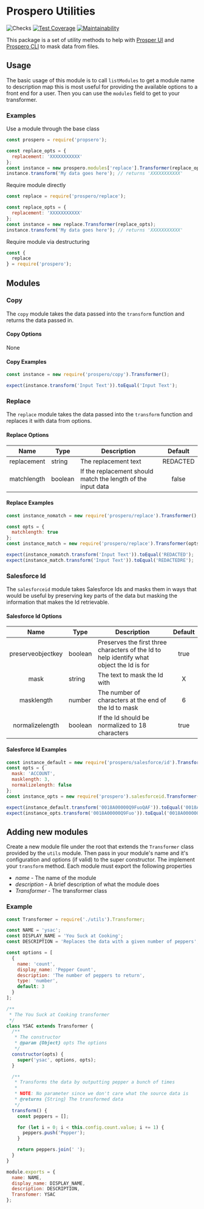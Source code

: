 # Prospero Utilities

![Checks](https://github.com/prosperodatamask/prosperoutils/workflows/Checks/badge.svg)
[![Test Coverage](https://api.codeclimate.com/v1/badges/ec2a64e88fdb9044ef2a/test_coverage)](https://codeclimate.com/github/prosperodatamask/prosperoutils/test_coverage)
[![Maintainability](https://api.codeclimate.com/v1/badges/ec2a64e88fdb9044ef2a/maintainability)](https://codeclimate.com/github/prosperodatamask/prosperoutils/maintainability)

This package is a set of utility methods to help with [Prosper UI](https://github.com/prosperodatamask/prosperoui) and [Prospero CLI](https://github.com/prosperodatamask/prosperocli) to mask data from files.

## Usage

The basic usage of this module is to call `listModules` to get a module name to description map this is most useful for providing the available options to a front end for a user.  Then you can use the `modules` field to get to your transformer.

### Examples

Use a module through the base class

```javascript
const prospero = require('propsero');

const replace_opts = {
  replacement: 'XXXXXXXXXXX'
};
const instance = new prospero.modules['replace'].Transformer(replace_opts);
instance.transform('My data goes here'); // returns 'XXXXXXXXXXX'
```

Require module directly

```javascript
const replace = require('prospero/replace');

const replace_opts = {
  replacement: 'XXXXXXXXXXX'
};
const instance = new replace.Transformer(replace_opts);
instance.transform('My data goes here'); // returns 'XXXXXXXXXXX'
```

Require module via destructuring

```javascript
const {
  replace
} = require('prospero');
```

## Modules

### Copy

The `copy` module takes the data passed into the `transform` function and returns the data passed in.

#### Copy Options

None

#### Copy Examples

```javascript
const instance = new require('prospero/copy').Transformer();

expect(instance.transform('Input Text')).toEqual('Input Text');
```

### Replace

The `replace` module takes the data passed into the `transform` function and replaces it with data from options.

#### Replace Options

| Name | Type | Description | Default |
|:----:|------|-------------|:-------:|
| replacement | string | The replacement text | REDACTED |
| matchlength | boolean | If the replacement should match the length of the input data | false |

#### Replace Examples

```javascript
const instance_nomatch = new require('prospero/replace').Transformer();

const opts = {
  matchlength: true
};
const instance_match = new require('prospero/replace').Transformer(opts);

expect(instance_nomatch.transform('Input Text')).toEqual('REDACTED');
expect(instance_match.transform('Input Text')).toEqual('REDACTEDRE');
```

### Salesforce Id

The `salesforceid` module takes Salesforce Ids and masks them in ways that would be useful by preserving key parts of the data but masking the information that makes the Id retrievable.

#### Salesforce Id Options

| Name | Type | Description | Default |
|:----:|------|-------------|:-------:|
| preserveobjectkey | boolean | Preserves the first three characters of the Id to help identify what object the Id is for | true |
| mask | string | The text to mask the Id with | X |
| masklength | number | The number of characters at the end of the Id to mask | 6 |
| normalizelength | boolean | If the Id should be normalized to 18 characters | true |

#### Salesforce Id Examples

```javascript
const instance_default = new require('prospero/salesforce/id').Transformer();
const opts = {
  mask: 'ACCOUNT',
  masklength: 3,
  normalizelength: false
};
const instance_opts = new require('prospero').salesforceid.Transformer(opts);

expect(instance_default.transform('0018A00000Q9FuoQAF')).toEqual('0018A00000Q9XXXXXX');
expect(instance_opts.transform('0018A00000Q9Fuo')).toEqual('0018A00000Q9ACC');
```

## Adding new modules

Create a new module file under the root that extends the `Transformer` class provided by the `utils` module.  Then pass in your module's name and it's configuration and options (if valid) to the super constructor.  The implement your `transform` method.  Each module must export the following properties

* _name_ - The name of the module
* _description_ - A brief description of what the module does
* _Transformer_ - The transformer class

### Example

```javascript
const Transformer = require('./utils').Transformer;

const NAME = 'ysac';
const DISPLAY_NAME = 'You Suck at Cooking';
const DESCRIPTION = 'Replaces the data with a given number of peppers';

const options = [
  {
    name: 'count',
    display_name: 'Pepper Count',
    description: 'The number of peppers to return',
    type: 'number',
    default: 3
  }
];

/**
 * The You Suck at Cooking transformer
 */
class YSAC extends Transformer {
  /**
   * The constructor
   * @param {Object} opts The options
   */
  constructor(opts) {
    super('ysac', options, opts);
  }

  /**
   * Transforms the data by outputting pepper a bunch of times
   *
   * NOTE: No parameter since we don't care what the source data is
   * @returns {String} The transformed data
   */
  transform() {
    const peppers = [];

    for (let i = 0; i < this.config.count.value; i += 1) {
      peppers.push('Pepper');
    }

    return peppers.join(' ');
  }
}

module.exports = {
  name: NAME,
  display_name: DISPLAY_NAME,
  description: DESCRIPTION,
  Transfomer: YSAC
};
```
